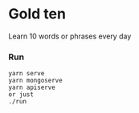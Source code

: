 # Gold ten
Learn 10 words or phrases every day

### Run

    yarn serve
    yarn mongoserve
    yarn apiserve
    or just
    ./run
